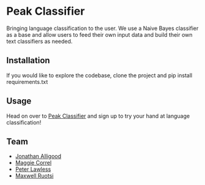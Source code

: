 # Peak Classifier

Bringing language classification to the user. We use a Naive Bayes classifier as a base and allow users to feed their own input data and build their own text classifiers as needed.

## Installation

If you would like to explore the codebase, clone the project and pip install requirements.txt

## Usage

Head on over to [Peak Classifier](http://peak-classifier.herokuapp.com/) and sign up to try your hand at language classification!

## Team

* [Jonathan Alligood](https://github.com/jonalligood)
* [Maggie Correl](https://github.com/maggiecorrell)
* [Peter Lawless](https://github.com/peterlawless)
* [Maxwell Ruotsi](https://github.com/bmruotsi)
